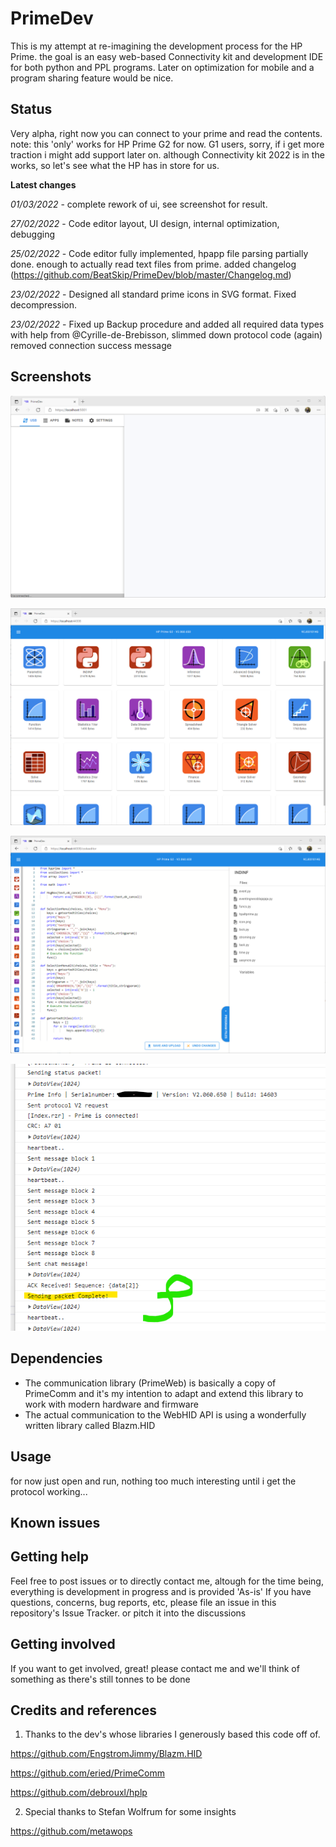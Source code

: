
# PrimeDev

This is my attempt at re-imagining the development process for the HP Prime.
the goal is an easy web-based Connectivity kit and development IDE for both
python and PPL programs. Later on optimization for mobile and a program sharing 
feature would be nice.

## Status
Very alpha, right now you can connect to your prime and read the contents. note: this 'only' works for HP Prime G2 for now. G1 users, sorry, if i get more traction i might add support later on. although Connectivity kit 2022 is in the works, so let's see what the HP has in store for us.

**Latest changes**

*01/03/2022* - complete rework of ui, see screenshot for result.

*27/02/2022* - Code editor layout, UI design, internal optimization, debugging

*25/02/2022* - Code editor fully implemented, hpapp file parsing partially done. enough to actually read text files from prime. added changelog (https://github.com/BeatSkip/PrimeDev/blob/master/Changelog.md)

*23/02/2022* - Designed all standard prime icons in SVG format. Fixed decompression.

*23/02/2022* - Fixed up Backup procedure and added all required data types with help from @Cyrille-de-Brebisson, slimmed down protocol code (again) removed connection success message

## Screenshots

![newui](https://github.com/BeatSkip/PrimeDev/blob/master/img/rework_ui.png?raw=true)

![intro](https://github.com/BeatSkip/PrimeDev/blob/master/img/screenshot_intro.png?raw=true)


![ide](https://github.com/BeatSkip/PrimeDev/blob/master/img/screenshot_ide1.png?raw=true)


![screenshot](https://github.com/BeatSkip/PrimeDev/blob/master/img/img_multipartcompressedtransfer.png?raw=true)


## Dependencies

- The communication library (PrimeWeb) is basically a copy of PrimeComm and it's my intention to adapt and extend this library to work with modern hardware and firmware
- The actual communication to the WebHID API is using a wonderfully written library called Blazm.HID


## Usage

for now just open and run, nothing too much interesting until i get the protocol working...

## Known issues

## Getting help
Feel free to post issues or to directly contact me, altough for the time being, everything is development in progress and is provided 'As-is'
If you have questions, concerns, bug reports, etc, please file an issue in this repository's Issue Tracker. or pitch it into the discussions

## Getting involved
If you want to get involved, great! please contact me and we'll think of something as there's still tonnes to be done

## Credits and references 

1. Thanks to the dev's whose libraries I generously based this code off of.

https://github.com/EngstromJimmy/Blazm.HID

https://github.com/eried/PrimeComm

https://github.com/debrouxl/hplp

2. Special thanks to Stefan Wolfrum for some insights

https://github.com/metawops